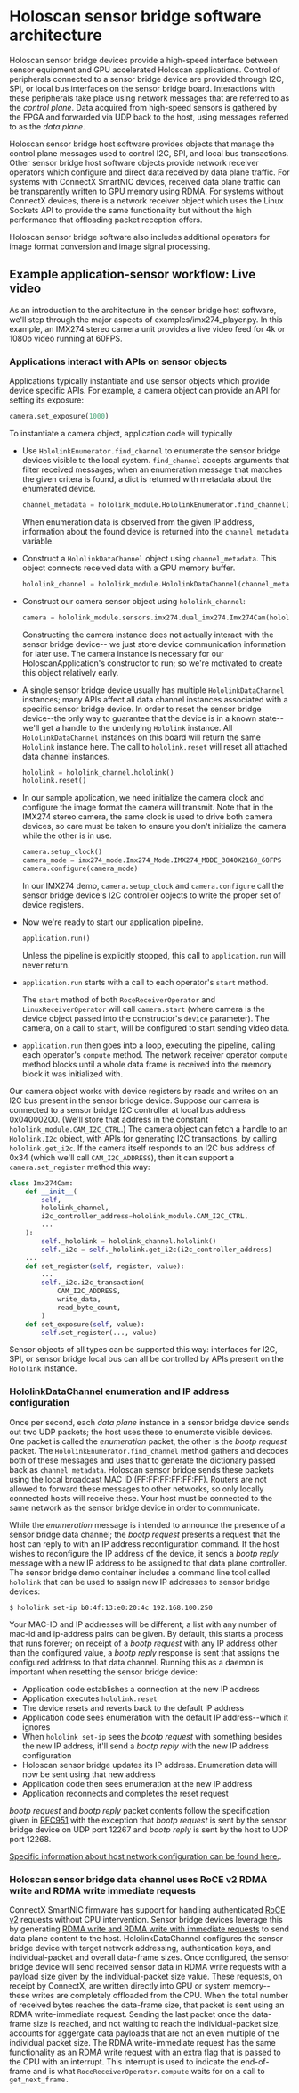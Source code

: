 # Holoscan sensor bridge software architecture

Holoscan sensor bridge devices provide a high-speed interface between sensor equipment
and GPU accelerated Holoscan applications. Control of peripherals connected to a sensor
bridge device are provided through I2C, SPI, or local bus interfaces on the sensor
bridge board. Interactions with these peripherals take place using network messages that
are referred to as the _control plane_. Data acquired from high-speed sensors is
gathered by the FPGA and forwarded via UDP back to the host, using messages referred to
as the _data plane_.

Holoscan sensor bridge host software provides objects that manage the control plane
messages used to control I2C, SPI, and local bus transactions. Other sensor bridge host
software objects provide network receiver operators which configure and direct data
received by data plane traffic. For systems with ConnectX SmartNIC devices, received
data plane traffic can be transparently written to GPU memory using RDMA. For systems
without ConnectX devices, there is a network receiver object which uses the Linux
Sockets API to provide the same functionality but without the high performance that
offloading packet reception offers.

Holoscan sensor bridge software also includes additional operators for image format
conversion and image signal processing.

## Example application-sensor workflow: Live video

As an introduction to the architecture in the sensor bridge host software, we'll step
through the major aspects of examples/imx274_player.py. In this example, an IMX274
stereo camera unit provides a live video feed for 4k or 1080p video running at 60FPS.

### Applications interact with APIs on sensor objects

Applications typically instantiate and use sensor objects which provide device specific
APIs. For example, a camera object can provide an API for setting its exposure:

```python
camera.set_exposure(1000)
```

To instantiate a camera object, application code will typically

- Use `HololinkEnumerator.find_channel` to enumerate the sensor bridge devices visible
  to the local system. `find_channel` accepts arguments that filter received messages;
  when an enumeration message that matches the given critera is found, a dict is
  returned with metadata about the enumerated device.

  ```python
  channel_metadata = hololink_module.HololinkEnumerator.find_channel(channel_ip=args.hololink)
  ```

  When enumeration data is observed from the given IP address, information about the
  found device is returned into the `channel_metadata` variable.

- Construct a `HololinkDataChannel` object using `channel_metadata`. This object
  connects received data with a GPU memory buffer.

  ```python
  hololink_channel = hololink_module.HololinkDataChannel(channel_metadata)
  ```

- Construct our camera sensor object using `hololink_channel`:

  ```python
  camera = hololink_module.sensors.imx274.dual_imx274.Imx274Cam(hololink_channel, ...)
  ```

  Constructing the camera instance does not actually interact with the sensor bridge
  device-- we just store device communication information for later use. The camera
  instance is necessary for our HoloscanApplication's constructor to run; so we're
  motivated to create this object relatively early.

- A single sensor bridge device usually has multiple `HololinkDataChannel` instances;
  many APIs affect all data channel instances associated with a specific sensor bridge
  device. In order to reset the sensor bridge device--the only way to guarantee that the
  device is in a known state--we'll get a handle to the underlying `Hololink` instance.
  All `HololinkDataChannel` instances on this board will return the same `Hololink`
  instance here. The call to `hololink.reset` will reset all attached data channel
  instances.

  ```python
  hololink = hololink_channel.hololink()
  hololink.reset()
  ```

- In our sample application, we need initialize the camera clock and configure the image
  format the camera will transmit. Note that in the IMX274 stereo camera, the same clock
  is used to drive both camera devices, so care must be taken to ensure you don't
  initialize the camera while the other is in use.

  ```python
  camera.setup_clock()
  camera_mode = imx274_mode.Imx274_Mode.IMX274_MODE_3840X2160_60FPS
  camera.configure(camera_mode)
  ```

  In our IMX274 demo, `camera.setup_clock` and `camera.configure` call the sensor bridge
  device's I2C controller objects to write the proper set of device registers.

- Now we're ready to start our application pipeline.

  ```python
  application.run()
  ```

  Unless the pipeline is explicitly stopped, this call to `application.run` will never
  return.

- `application.run` starts with a call to each operator's `start` method.

  The `start` method of both `RoceReceiverOperator` and `LinuxReceiverOperator` will
  call `camera.start` (where camera is the device object passed into the constructor's
  `device` parameter). The camera, on a call to `start`, will be configured to start
  sending video data.

- `application.run` then goes into a loop, executing the pipeline, calling each
  operator's `compute` method. The network receiver operator `compute` method blocks
  until a whole data frame is received into the memory block it was initialized with.

Our camera object works with device registers by reads and writes on an I2C bus present
in the sensor bridge device. Suppose our camera is connected to a sensor bridge I2C
controller at local bus address 0x04000200. (We'll store that address in the constant
`hololink_module.CAM_I2C_CTRL`.) The camera object can fetch a handle to an
`Hololink.I2c` object, with APIs for generating I2C transactions, by calling
`hololink.get_i2c`. If the camera itself responds to an I2C bus address of 0x34 (which
we'll call `CAM_I2C_ADDRESS`), then it can support a `camera.set_register` method this
way:

```python
class Imx274Cam:
    def __init__(
        self,
        hololink_channel,
        i2c_controller_address=hololink_module.CAM_I2C_CTRL,
        ...
    ):
        self._hololink = hololink_channel.hololink()
        self._i2c = self._hololink.get_i2c(i2c_controller_address)
    ...
    def set_register(self, register, value):
        ...
        self._i2c.i2c_transaction(
            CAM_I2C_ADDRESS,
            write_data,
            read_byte_count,
        )
    def set_exposure(self, value):
        self.set_register(..., value)
```

Sensor objects of all types can be supported this way: interfaces for I2C, SPI, or
sensor bridge local bus can all be controlled by APIs present on the `Hololink`
instance.

### HololinkDataChannel enumeration and IP address configuration

Once per second, each _data plane_ instance in a sensor bridge device sends out two UDP
packets; the host uses these to enumerate visible devices. One packet is called the
_enumeration_ packet, the other is the _bootp request_ packet. The
`HololinkEnumerator.find_channel` method gathers and decodes both of these messages and
uses that to generate the dictionary passed back as `channel_metadata`. Holoscan sensor
bridge sends these packets using the local broadcast MAC ID (FF:FF:FF:FF:FF:FF). Routers
are not allowed to forward these messages to other networks, so only locally connected
hosts will receive these. Your host must be connected to the same network as the sensor
bridge device in order to communicate.

While the _enumeration_ message is intended to announce the presence of a sensor bridge
data channel; the _bootp request_ presents a request that the host can reply to with an
IP address reconfiguration command. If the host wishes to reconfigure the IP address of
the device, it sends a _bootp reply_ message with a new IP address to be assigned to
that data plane controller. The sensor bridge demo container includes a command line
tool called `hololink` that can be used to assign new IP addresses to sensor bridge
devices:

```none
$ hololink set-ip b0:4f:13:e0:20:4c 192.168.100.250
```

Your MAC-ID and IP addresses will be different; a list with any number of mac-id and
ip-address pairs can be given. By default, this starts a process that runs forever; on
receipt of a _bootp request_ with any IP address other than the configured value, a
_bootp reply_ response is sent that assigns the configured address to that data channel.
Running this as a daemon is important when resetting the sensor bridge device:

- Application code establishes a connection at the new IP address
- Application executes `hololink.reset`
- The device resets and reverts back to the default IP address
- Application code sees enumeration with the default IP address--which it ignores
- When `hololink set-ip` sees the _bootp request_ with something besides the new IP
  address, it'll send a _bootp reply_ with the new IP address configuration
- Holoscan sensor bridge updates its IP address. Enumeration data will now be sent using
  that new address
- Application code then sees enumeration at the new IP address
- Application reconnects and completes the reset request

_bootp request_ and _bootp reply_ packet contents follow the specification given in
[RFC951](https://datatracker.ietf.org/doc/html/rfc951) with the exception that _bootp
request_ is sent by the sensor bridge device on UDP port 12267 and _bootp reply_ is sent
by the host to UDP port 12268.

[Specific information about host network configuration can be found here.](notes.md#holoscan-sensor-bridge-ip-address-configuration).

### Holoscan sensor bridge data channel uses RoCE v2 RDMA write and RDMA write immediate requests

ConnectX SmartNIC firmware has support for handling authenticated
[RoCE v2](https://en.wikipedia.org/wiki/RDMA_over_Converged_Ethernet) requests without
CPU intervention. Sensor bridge devices leverage this by generating
[RDMA write and RDMA write with immediate requests](https://docs.nvidia.com/networking/display/rdmaawareprogrammingv17/available+communication+operations)
to send data plane content to the host. HololinkDataChannel configures the sensor bridge
device with target network addressing, authentication keys, and individual-packet and
overall data-frame sizes. Once configured, the sensor bridge device will send received
sensor data in RDMA write requests with a payload size given by the individual-packet
size value. These requests, on receipt by ConnectX, are written directly into GPU or
system memory--these writes are completely offloaded from the CPU. When the total number
of received bytes reaches the data-frame size, that packet is sent using an RDMA
write-immediate request. Sending the last packet once the data-frame size is reached,
and not waiting to reach the individual-packet size, accounts for aggergate data
payloads that are not an even multiple of the individual packet size. The RDMA
write-immediate request has the same functionality as an RDMA write request with an
extra flag that is passed to the CPU with an interrupt. This interrupt is used to
indicate the end-of-frame and is what `RoceReceiverOperator.compute` waits for on a call
to `get_next_frame.`
